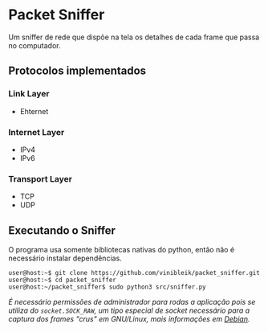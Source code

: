 # Packet Sniffer

Um sniffer de rede que dispõe na tela os detalhes de cada frame que passa no computador.

## Protocolos implementados

### Link Layer

- Ehternet

### Internet Layer

- IPv4
- IPv6

### Transport Layer

- TCP
- UDP


## Executando o Sniffer

O programa usa somente bibliotecas nativas do python, então não é necessário instalar dependências.

```
user@host:~$ git clone https://github.com/vinibleik/packet_sniffer.git
user@host:~$ cd packet_sniffer
user@host:~/packet_sniffer$ sudo python3 src/sniffer.py
```

*É necessário permissões de administrador para rodas a aplicação pois se utiliza do 
`socket.SOCK_RAW`, um tipo especial de socket necessário para a captura dos frames
"crus" em GNU/Linux, mais informações em [Debian](https://manpages.debian.org/bullseye/manpages/packet.7.en.html).*
